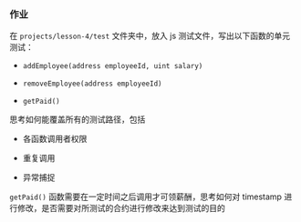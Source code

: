 ### 作业

在 `projects/lesson-4/test` 文件夹中，放入 js 测试文件，写出以下函数的单元测试：

*   `addEmployee(address employeeId, uint salary)`

*   `removeEmployee(address employeeId)`

*   `getPaid()`

思考如何能覆盖所有的测试路径，包括

*   各函数调用者权限

*   重复调用

*   异常捕捉

`getPaid()` 函数需要在一定时间之后调用才可领薪酬，思考如何对 timestamp 进行修改，是否需要对所测试的合约进行修改来达到测试的目的

